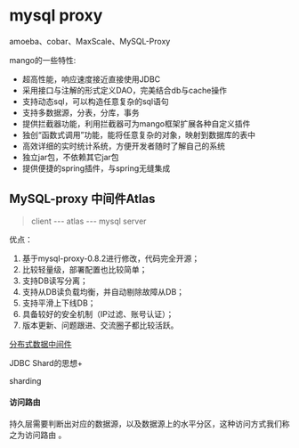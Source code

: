 # mysql proxy

amoeba、cobar、MaxScale、MySQL-Proxy

mango的一些特性:
*	超高性能，响应速度接近直接使用JDBC
*	采用接口与注解的形式定义DAO，完美结合db与cache操作
*	支持动态sql，可以构造任意复杂的sql语句
*	支持多数据源，分表，分库，事务
*	提供拦截器功能，利用拦截器可为mango框架扩展各种自定义插件
*	独创“函数式调用”功能，能将任意复杂的对象，映射到数据库的表中
*	高效详细的实时统计系统，方便开发者随时了解自己的系统
*	独立jar包，不依赖其它jar包
*	提供便捷的spring插件，与spring无缝集成


## MySQL-proxy 中间件Atlas

>	client --- atlas --- mysql server

优点：
1.	基于mysql-proxy-0.8.2进行修改，代码完全开源；
2.	比较轻量级，部署配置也比较简单；
3.	支持DB读写分离；
4.	支持从DB读负载均衡，并自动剔除故障从DB；
5.	支持平滑上下线DB；
6.	具备较好的安全机制（IP过滤、账号认证）；
7.	版本更新、问题跟进、交流圈子都比较活跃。


[分布式数据中间件](https://blog.csdn.net/kobejayandy/article/details/60869530 "title") 


JDBC Shard的思想+

sharding

#### 访问路由

持久层需要判断出对应的数据源，以及数据源上的水平分区，这种访问方式我们称之为访问路由 。 






